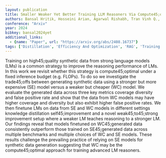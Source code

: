 ```yaml
---
layout: publication
title: Smaller Weaker Yet Better Training LLM Reasoners Via Compute45;optimal Sampling
authors: Bansal Hritik, Hosseini Arian, Agarwal Rishabh, Tran Vinh Q., Kazemi Mehran
conference: "Arxiv"
year: 2024
bibkey: bansal2024yet
additional_links:
  - {name: "Paper", url: "https://arxiv.org/abs/2408.16737"}
tags: ['Distillation', 'Efficiency And Optimization', 'RAG', 'Training Techniques']
---
```

Training on high45;quality synthetic data from strong language models (LMs) is a common strategy to improve the reasoning performance of LMs. In this work we revisit whether this strategy is compute45;optimal under a fixed inference budget (e.g. FLOPs). To do so we investigate the trade45;offs between generating synthetic data using a stronger but more expensive (SE) model versus a weaker but cheaper (WC) model. We evaluate the generated data across three key metrics coverage diversity and false positive rate and show that the data from WC models may have higher coverage and diversity but also exhibit higher false positive rates. We then finetune LMs on data from SE and WC models in different settings knowledge distillation self45;improvement and a novel weak45;to45;strong improvement setup where a weaker LM teaches reasoning to a stronger LM. Our findings reveal that models finetuned on WC45;generated data consistently outperform those trained on SE45;generated data across multiple benchmarks and multiple choices of WC and SE models. These results challenge the prevailing practice of relying on SE models for synthetic data generation suggesting that WC may be the compute45;optimal approach for training advanced LM reasoners.

